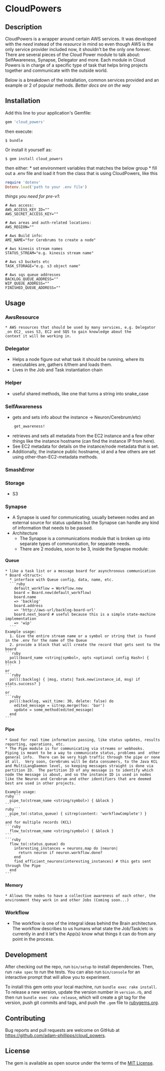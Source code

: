 # CloudPowers

## Description

CloudPowers is a wrapper around certain AWS services.  It was developed with the _need_ instead of the _resource_ in mind so even though AWS is the only service provider included now, it shouldn't be the only one forever.  There are several pieces of the Cloud Power module to talk about: SelfAwareness, Synapse, Delegator and more.  Each module in Cloud Powers is in charge of a specific type of task that helps bring projects together and communicate with the outside world.

Below is a breakdown of the installation, common services provided and an example or 2 of popular methods.
_Better docs are on the way_

## Installation

Add this line to your application's Gemfile:

```ruby
gem 'cloud_powers'
```

then execute:

    $ bundle

Or install it yourself as:

    $ gem install cloud_powers

then either:
    * set environment variables that matches the below group
    * fill out a .env file and load it from the class that is using CloudPowers, like this
```ruby
require 'dotenv'
Dotenv.load('path to your .env file')
```
_things you need for pre-v1_:
```
# Aws access:
AWS_ACCESS_KEY_ID=""
AWS_SECRET_ACCESS_KEY=""

# Aws areas and auth-related locations: 
AWS_REGION=""

# Aws Build info:
AMI_NAME="for Cerebrums to create a node"

# Aws kinesis stream names
STATUS_STREAM="e.g. kinesis stream name"

# Aws s3 buckets etc
TASK_STORAGE="e.g. s3 object name"

# Aws sqs queue addresses
BACKLOG_QUEUE_ADDRESS=""
WIP_QUEUE_ADDRESS=""
FINISHED_QUEUE_ADDRESS=""
```

## Usage

### AwsResource
    * AWS resources that should be used by many services, e.g. Delegator _on EC2_ uses S3, EC2 and SQS to gain knowledge about the
    context it will be working in.


### Delegator
  * Helps a node figure out what task it should be running, where its executables are, gathers it/them and loads them.
  * Lives in the Job and Task instantiation chain


### Helper
  * useful shared methods, like one that turns a string into snake_case


### SelfAwareness
  * gets and sets info about the instance -> Neuron/Cerebrum/etc)
```ruby
    get_awareness!
```
  * retrieves and sets all metadata from the EC2 instance and a few other things like the instance hostname (can find the instance IP from here).
  * See EC2 metadata for details on the instance/node metadata that is set.  
  * Additionally, the instance public hostname, id and a few others are set using other-than-EC2-metadata methods.


### SmashError


### Storage
  * S3


### Synapse
  * A Synapse is used for communicating, usually between nodes and an external source for status updates but the Synapse can handle any kind of information that needs to be passed.
  * Architecture
    * The Synapse is a communications module that is broken up into separate types of communication, for separate needs.
    * There are 2 modules, soon to be 3, inside the Synapse module:

  #### Queue
    * like a task list or a message board for asynchronous communication
    * Board <Struct>:
      * interface with Queue config, data, name, etc.
      ```ruby
        default_workflow = Workflow.new
        board = Board.new(default_workflow)
        board.name
        => 'backlog'
        board.address
        => 'http://aws-url/backlog-board-url'
        board.next_board # useful because this is a simple state-machine implementation
        => 'wip'
      ```
    Example usage:
      1. Give the entire stream name or a symbol or string that is found in the .env for the name of the Queue
      2. provide a block that will create the record that gets sent to the board
    ```ruby
      poll(board_name <string|symbol>, opts <optional config Hash>) { block }
    ```
    or
    ```ruby
      poll(:backlog) { |msg, stats| Task.new(instance_id, msg) if stats.success? }
    ```
    or
    ```ruby
      poll(:backlog, wait_time: 30, delete: false) do
        edited_message = sitrep.merge(foo: 'bar')
        update = some_method(edited_message)
      end
    ```
  #### Pipe
    * Good for real time information passing, like status updates, results reporting, operations, etc.
    * The Pipe module is for communicating via streams or webhooks.  Piping is meant to be a way to communicate status, problems and  other general info.  There can be very high traffic through the pipe or none at all.  Very soon, Cerebrums will be data consumers, to the Java KCL and MultiLangDaemon level, so keeping messages straight is done via partition ID.  The partition ID of any message is to identify which node the message is about, and so the instance ID is used in nodes like the Neuron and Cerebrum and other identifiers that are deemed best are used in other projects.

    Example usage:
    ruby```
      pipe_to(stream_name <string/symbol>) { &block }
    ```
    ruby```
      pipe_to(:status_queue) { sitrep(content: 'workflowComplete') }
    ```
    and for multiple records (KCL)
    ```ruby
      flow_to(stream_name <string/symbol>) { &block }
    ```
    ```ruby
      flow_to(:status_queue) do
        interesting_instances = neurons.map do |neuron|
          return neuron if neuron.workflow.done?
        end
        find_efficient_neurons(interesting_instances) # this gets sent through the Pipe
      end 
    ```


  #### Memory
    * Allows the nodes to have a collective awareness of each other, the environment they work in and other Jobs (Coming soon...)


### Workflow
  * The workflow is one of the integral ideas behind the Brain architecture.  The workflow describes to us humans what state the Job/Task/etc is currently in and it let's the App(s) know what things it can do from any point in the process.

  
## Development

After checking out the repo, run `bin/setup` to install dependencies. Then, run `rake spec` to run the tests. You can also run `bin/console` for an interactive prompt that will allow you to experiment.

To install this gem onto your local machine, run `bundle exec rake install`. To release a new version, update the version number in `version.rb`, and then run `bundle exec rake release`, which will create a git tag for the version, push git commits and tags, and push the `.gem` file to [rubygems.org](https://rubygems.org).

## Contributing

Bug reports and pull requests are welcome on GitHub at https://github.com/adam-phillipps/cloud_powers.


## License

The gem is available as open source under the terms of the [MIT License](http://opensource.org/licenses/MIT).

